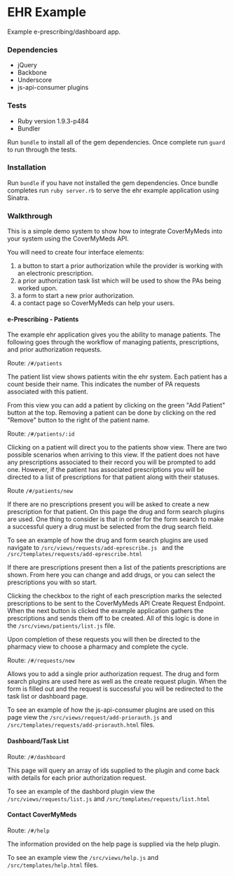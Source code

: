 EHR Example
============

Example e-prescribing/dashboard app.


### Dependencies
* jQuery
* Backbone
* Underscore
* js-api-consumer plugins

### Tests

* Ruby version 1.9.3-p484
* Bundler

Run ``` bundle ``` to install all of the gem dependencies. Once complete
run ``` guard ``` to run through the tests.

### Installation 

Run ``` bundle ``` if you have not installed the gem dependencies. Once
bundle completes run ``` ruby server.rb ``` to serve the ehr example
application using Sinatra.

### Walkthrough

This is a simple demo system to show how to integrate CoverMyMeds into
your system using the CoverMyMeds API. 

You will need to create four interface elements:

1. a button to start a prior authorization while the provider is
working with an electronic prescription.
2. a prior authorization task list which will be used to show the PAs
being worked upon.
3. a form to start a new prior authorization.
4. a contact page so CoverMyMeds can help your users.

#### e-Prescribing - Patients

The example ehr application gives you the ability to manage patients.
The following goes through the workflow of managing patients,
prescriptions, and prior authorization requests.

Route: ``` /#/patients ```

The patient list view shows patients witin the ehr system. Each patient
has a count beside their name. This indicates the number of PA requests
associated with this patient.

From this view you can add a patient by clicking on the green 
"Add Patient" button at the top. Removing a patient can be done by
clicking on the red "Remove" button to the right of the patient name.

Route: ``` /#/patients/:id ```

Clicking on a patient will direct you to the patients show view. There
are two possible scenarios when arriving to this view. If the patient
does not have any prescriptions associated to their record you will be
prompted to add one. However, if the patient has associated
prescriptions you will be directed to a list of prescriptions for that
patient along with their statuses.

Route ``` /#/patients/new ```

If there are no prescriptions present you will be asked to create a new
prescription for that patient. On this page the drug and form search
plugins are used. One thing to consider is that in order for the
form search to make a successful query a drug must be selected from the
drug search field.

To see an example of how the drug and form search plugins are used
navigate to ``` /src/views/requests/add-eprescribe.js  ``` and the
``` /src/templates/requests/add-eprescribe.html ```

If there are prescriptions present then a list of the patients
prescriptions are shown. From here you can change and add drugs, or you
can select the prescriptions you with so start.

Clicking the checkbox to the right of each prescription marks the
selected prescriptions to be sent to the CoverMyMeds API Create Request
Endpoint. When the next button is clicked the example application
gathers the prescriptions and sends them off to be created. All of this
logic is done in the ``` /src/views/patients/list.js ``` file.

Upon completion of these requests you will then be directed to the 
pharmacy view to choose a pharmacy and complete the cycle.

Route: ``` /#/requests/new  ```

Allows you to add a single prior authorization request. The drug and
form search plugins are used here as well as the create request plugin. 
When the form is filled out and the request is successful you will be
redirected to the task list or dashboard page.

To see an example of how the js-api-consumer plugins are used on this
page view the ``` /src/views/request/add-priorauth.js ``` and ```
/src/templates/requests/add-priorauth.html ``` files.

#### Dashboard/Task List

Route: ``` /#/dashboard ```

This page will query an array of ids supplied to the plugin and come back with
details for each prior authorization request.

To see an example of the dashbord plugin view the ```
/src/views/requests/list.js ``` and ```
/src/templates/requests/list.html ```

#### Contact CoverMyMeds

Route: ``` /#/help ```

The information provided on the help page is supplied via the help
plugin.

To see an example view the ``` /src/views/help.js ``` and
``` /src/templates/help.html ``` files.

